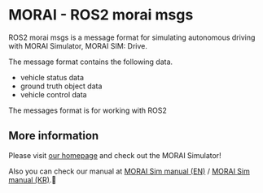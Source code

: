 # MORAI - ROS2 morai msgs

ROS2 morai msgs is a message format for simulating autonomous driving with MORAI Simulator, MORAI SIM: Drive.

The message format contains the following data.
- vehicle status data
- ground truth object data
- vehicle control data

The messages format is for working with ROS2

## More information

Please visit [our homepage](https://www.morai.ai/) and check out the MORAI Simulator!

Also you can check our manual at [MORAI Sim manual (EN)](https://help-morai-sim-en.scrollhelp.site/) / [MORAI Sim manual (KR)](https://help-morai-sim.scrollhelp.site/).
